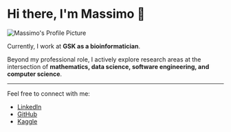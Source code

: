 # Hi there, I'm Massimo 👋

![Massimo's Profile Picture](https://massimopetretich.com)

Currently, I work at **GSK as a bioinformatician**.

Beyond my professional role, I actively explore research areas at the intersection of **mathematics, data science, software engineering, and computer science**.

---


Feel free to connect with me:
- [LinkedIn](https://www.linkedin.com/in/massimo-petretich-766050121/)
- [GitHub](https://github.com/Massimo-Petretich)
- [Kaggle](https://www.kaggle.com/massimopetretich1)
